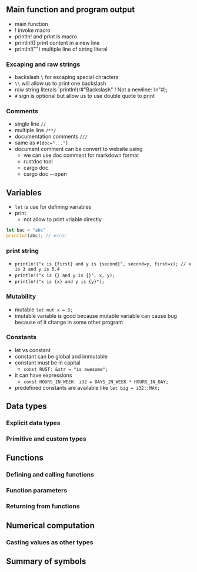 ## Main function and program output
- main function
- ! invoke macro
- println! and print is macro
- println!() print content in a new line
- println!("") multiple line of string literal
### Excaping and raw strings
- backslash `\` for escaping special chracters
- `\\` will allow us to print one backslash
- raw string literals `println!(r#"Backslash" \! Not a newline: \n"#);
- `#` sign is optional but allow us to use double quote to print
### Comments
- single line `//`
- multiple line `/**/`
- documentation comments `///`
- same as `#[doc="..."]`
- document comment can be convert to website using
  - we can use doc comment for markdown format 
  - rustdoc tool
  - cargo doc
  - cargo doc --open
## Variables
- `let` is use for defining variables
- print
  - not allow to print vriable directly
```rust
let bac = "abc"
println!(abc); // error 
```
### print string
- `println!("x is {first} and y is {second}", second=y, first=x); // x is 3 and y is 5.4`
- `println!("x is {} and y is {}", x, y);`
- `println!("x is {x} and y is {y}");`

### Mutability
- mutable `let mut x = 3;`
- imutable variable is good because mutable variable can cause bug because of it change in some other program
### Constants
- let vs constant
- constant can be global and immutable
- constant must be in capital
  - `const RUST: &str = "is awesome";`
- it can have expressions
  - `const HOURS_IN_WEEK: i32 = DAYS_IN_WEEK * HOURS_IN_DAY;`
- predefined constants are available like `let big = i32::MAX;`

## Data types
### Explicit data types
### Primitive and custom types

## Functions
### Defining and calling functions
### Function parameters
### Returning from functions

## Numerical computation
### Casting values as other types

## Summary of symbols
